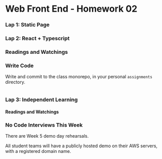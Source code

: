 # Web Front End - Homework 02

### Lap 1: Static Page

### Lap 2: React + Typescript

### Readings and Watchings

### Write Code
Write and commit to the class monorepo, in your personal `assignments` directory.

```
```

### Lap 3: Independent Learning

#### Readings and Watchings

### No Code Interviews This Week
There are Week 5 demo day rehearsals.

All student teams will have a publicly hosted demo on their AWS servers, with a registered domain name.
